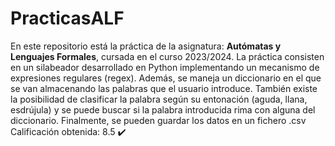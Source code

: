 # PracticasALF

En este repositorio está la práctica de la asignatura: **Autómatas y Lenguajes Formales**, cursada en el curso 2023/2024.
La práctica consisten en un silabeador desarrollado en Python implementando un mecanismo de expresiones regulares (regex). 
Además, se maneja un diccionario en el que se van almacenando las palabras que el usuario introduce. También existe la 
posibilidad de clasificar la palabra según su entonación (aguda, llana, esdrújula) y se puede buscar si la palabra introducida rima
con alguna del diccionario. Finalmente, se pueden guardar los datos en un fichero .csv
Calificación obtenida: 8.5 ✔️
